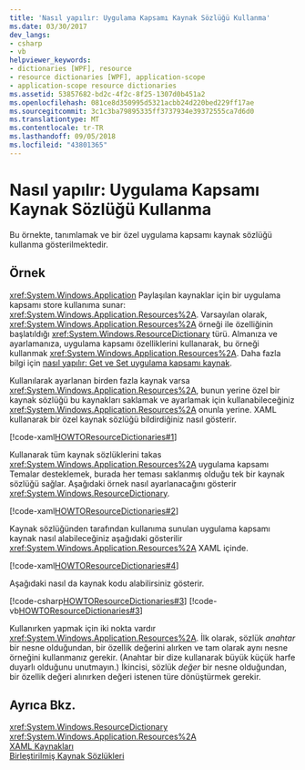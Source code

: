 ```yaml
---
title: 'Nasıl yapılır: Uygulama Kapsamı Kaynak Sözlüğü Kullanma'
ms.date: 03/30/2017
dev_langs:
- csharp
- vb
helpviewer_keywords:
- dictionaries [WPF], resource
- resource dictionaries [WPF], application-scope
- application-scope resource dictionaries
ms.assetid: 53857682-bd2c-4f2c-8f25-1307d0b451a2
ms.openlocfilehash: 081ce8d350995d5321acbb24d220bed229ff17ae
ms.sourcegitcommit: 3c1c3ba79895335ff3737934e39372555ca7d6d0
ms.translationtype: MT
ms.contentlocale: tr-TR
ms.lasthandoff: 09/05/2018
ms.locfileid: "43801365"
---
```

# <a name="how-to-use-an-application-scope-resource-dictionary"></a>Nasıl yapılır: Uygulama Kapsamı Kaynak Sözlüğü Kullanma
Bu örnekte, tanımlamak ve bir özel uygulama kapsamı kaynak sözlüğü kullanma gösterilmektedir.  
  
## <a name="example"></a>Örnek  
 <xref:System.Windows.Application> Paylaşılan kaynaklar için bir uygulama kapsamı store kullanıma sunar: <xref:System.Windows.Application.Resources%2A>. Varsayılan olarak, <xref:System.Windows.Application.Resources%2A> örneği ile özelliğinin başlatıldığı <xref:System.Windows.ResourceDictionary> türü. Almanıza ve ayarlamanıza, uygulama kapsamı özelliklerini kullanarak, bu örneği kullanmak <xref:System.Windows.Application.Resources%2A>. Daha fazla bilgi için [nasıl yapılır: Get ve Set uygulama kapsamı kaynak](https://msdn.microsoft.com/library/39e0420c-c9fc-47dc-8956-fdd95b214095).
  
 Kullanılarak ayarlanan birden fazla kaynak varsa <xref:System.Windows.Application.Resources%2A>, bunun yerine özel bir kaynak sözlüğü bu kaynakları saklamak ve ayarlamak için kullanabileceğiniz <xref:System.Windows.Application.Resources%2A> onunla yerine. XAML kullanarak bir özel kaynak sözlüğü bildirdiğiniz nasıl gösterir.
  
 [!code-xaml[HOWTOResourceDictionaries#1](../../../../samples/snippets/csharp/VS_Snippets_Wpf/HowToResourceDictionaries/CSharp/MyResourceDictionary.xaml#1)]  
  
 Kullanarak tüm kaynak sözlüklerini takas <xref:System.Windows.Application.Resources%2A> uygulama kapsamı Temalar desteklemek, burada her teması saklanmış olduğu tek bir kaynak sözlüğü sağlar. Aşağıdaki örnek nasıl ayarlanacağını gösterir <xref:System.Windows.ResourceDictionary>.  
  
 [!code-xaml[HOWTOResourceDictionaries#2](../../../../samples/snippets/csharp/VS_Snippets_Wpf/HowToResourceDictionaries/CSharp/App.xaml#2)]  
  
 Kaynak sözlüğünden tarafından kullanıma sunulan uygulama kapsamı kaynak nasıl alabileceğiniz aşağıdaki gösterilir <xref:System.Windows.Application.Resources%2A> XAML içinde.  
  
 [!code-xaml[HOWTOResourceDictionaries#4](../../../../samples/snippets/csharp/VS_Snippets_Wpf/HowToResourceDictionaries/CSharp/MainWindow.xaml#4)]  
  
 Aşağıdaki nasıl da kaynak kodu alabilirsiniz gösterir.  
  
 [!code-csharp[HOWTOResourceDictionaries#3](../../../../samples/snippets/csharp/VS_Snippets_Wpf/HowToResourceDictionaries/CSharp/MainWindow.xaml.cs#3)]
 [!code-vb[HOWTOResourceDictionaries#3](../../../../samples/snippets/visualbasic/VS_Snippets_Wpf/HowToResourceDictionaries/VB/MainWindow.xaml.vb#3)]  
  
 Kullanırken yapmak için iki nokta vardır <xref:System.Windows.Application.Resources%2A>. İlk olarak, sözlük *anahtar* bir nesne olduğundan, bir özellik değerini alırken ve tam olarak aynı nesne örneğini kullanmanız gerekir. (Anahtar bir dize kullanarak büyük küçük harfe duyarlı olduğunu unutmayın.) İkincisi, sözlük *değer* bir nesne olduğundan, bir özellik değeri alınırken değeri istenen türe dönüştürmek gerekir.  
  
## <a name="see-also"></a>Ayrıca Bkz.  
 <xref:System.Windows.ResourceDictionary>  
 <xref:System.Windows.Application.Resources%2A>  
 [XAML Kaynakları](../../../../docs/framework/wpf/advanced/xaml-resources.md)  
 [Birleştirilmiş Kaynak Sözlükleri](../../../../docs/framework/wpf/advanced/merged-resource-dictionaries.md)
